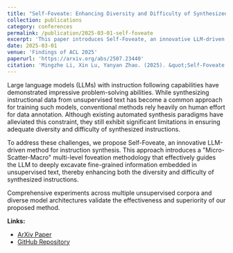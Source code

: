 ```yaml
---
title: "Self-Foveate: Enhancing Diversity and Difficulty of Synthesized Instructions from Unsupervised Text via Multi-Level Foveation"
collection: publications
category: conferences
permalink: /publication/2025-03-01-self-foveate
excerpt: 'This paper introduces Self-Foveate, an innovative LLM-driven method for instruction synthesis that uses multi-level foveation to enhance both diversity and difficulty of synthesized instructions from unsupervised text.'
date: 2025-03-01
venue: 'Findings of ACL 2025'
paperurl: 'https://arxiv.org/abs/2507.23440'
citation: 'Mingzhe Li, Xin Lu, Yanyan Zhao. (2025). &quot;Self-Foveate: Enhancing Diversity and Difficulty of Synthesized Instructions from Unsupervised Text via Multi-Level Foveation.&quot; <i>Findings of ACL 2025</i>.'
---
```


Large language models (LLMs) with instruction following capabilities have demonstrated impressive problem-solving abilities. While synthesizing instructional data from unsupervised text has become a common approach for training such models, conventional methods rely heavily on human effort for data annotation. Although existing automated synthesis paradigms have alleviated this constraint, they still exhibit significant limitations in ensuring adequate diversity and difficulty of synthesized instructions. 

To address these challenges, we propose Self-Foveate, an innovative LLM-driven method for instruction synthesis. This approach introduces a "Micro-Scatter-Macro" multi-level foveation methodology that effectively guides the LLM to deeply excavate fine-grained information embedded in unsupervised text, thereby enhancing both the diversity and difficulty of synthesized instructions. 

Comprehensive experiments across multiple unsupervised corpora and diverse model architectures validate the effectiveness and superiority of our proposed method.

**Links:**
- [ArXiv Paper](https://arxiv.org/abs/2507.23440)
- [GitHub Repository](https://github.com/Mubuky/self-foveate) <!-- Update with actual GitHub link when available -->